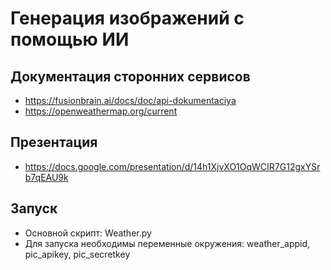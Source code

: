 # Генерация изображений с помощью ИИ

## Документация сторонних сервисов
* https://fusionbrain.ai/docs/doc/api-dokumentaciya
* https://openweathermap.org/current

## Презентация
* https://docs.google.com/presentation/d/14h1XjvXO1OqWCIR7G12gxYSrb7qEAU9k

## Запуск
* Основной скрипт: Weather.py
* Для запуска необходимы переменные окружения: weather_appid, pic_apikey, pic_secretkey
